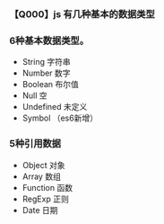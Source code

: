 ### 【Q000】js 有几种基本的数据类型

### 6种基本数据类型。

- String 字符串
- Number 数字
- Boolean 布尔值
- Null 空
- Undefined 未定义
- Symbol （es6新增）

### 5种引用数据

- Object 对象
- Array 数组
- Function 函数
- RegExp 正则
- Date 日期